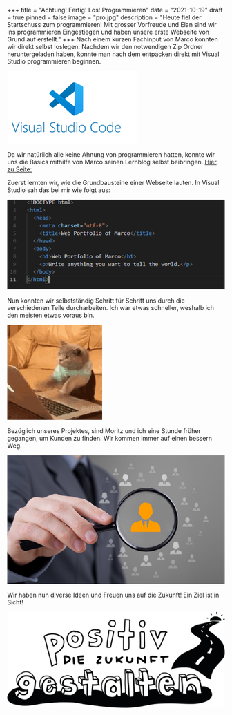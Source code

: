 +++
title = "Achtung! Fertig! Los! Programmieren"
date = "2021-10-19"
draft = true
pinned = false
image = "pro.jpg"
description = "Heute fiel der Startschuss zum programmieren! Mit grosser Vorfreude und Elan sind wir ins programmieren Eingestiegen und haben unsere erste Webseite von Grund auf erstellt."
+++
Nach einem kurzen Fachinput von Marco konnten wir direkt selbst loslegen. Nachdem wir den notwendigen Zip Ordner heruntergeladen haben, konnte man nach dem entpacken direkt mit Visual Studio programmieren beginnen.

![Diese Software haben wir zum Programmieren verwendet!](visual.png)

Da wir natürlich alle keine Ahnung von programmieren hatten, konnte wir uns die Basics mithilfe von Marco seinen Lernblog selbst beibringen. [Hier zu Seite:](https://code.makery.ch/library/html-css/)

Zuerst lernten wir, wie die Grundbausteine einer Webseite lauten. In Visual Studio sah das bei mir wie folgt aus:

![Meine ersten Zeilen in Visual Studio Code](pes.png)

Nun konnten wir selbstständig Schritt für Schritt uns durch die verschiedenen Teile durcharbeiten. Ich war etwas schneller, weshalb ich den meisten etwas voraus bin.

![](gif-arbeit.gif)

Bezüglich unseres Projektes, sind Moritz und ich eine Stunde früher gegangen, um Kunden zu finden. Wir kommen immer auf einen bessern Weg.

![](kundenb-scuhen.jpg)

Wir haben nun diverse Ideen und Freuen uns auf die Zukunft! Ein Ziel ist in Sicht!

![](positiv_zukunft_gestalten.png)